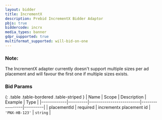 ```yaml
---
layout: bidder
title: IncrementX
description: Prebid IncrementX Bidder Adaptor
pbjs: true
biddercode: incrx
media_types: banner
gdpr_supported: true
multiformat_supported: will-bid-on-one
---
```


### Note:

The IncrementX adapter currently doesn't support multiple sizes per ad placement and will favour the first one if multiple sizes exists.

### Bid Params

{: .table .table-bordered .table-striped }
| Name        | Scope    | Description              | Example         | Type     |
|-------------|----------|--------------------------|-----------------|----------|
| placementId | required | incrementx placement id  | `'PNX-HB-123'`  | `string` |
